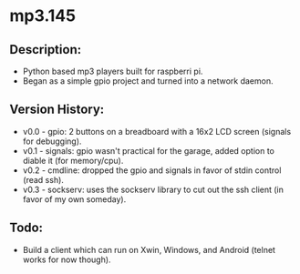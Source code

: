 mp3.145
=======

Description:
------------
 + Python based mp3 players built for raspberri pi. 
 + Began as a simple gpio project and turned into a network daemon.

Version History:
----------------
 + v0.0 - gpio: 2 buttons on a breadboard with a 16x2 LCD screen (signals for debugging).
 + v0.1 - signals: gpio wasn't practical for the garage, added option to diable it (for memory/cpu).
 + v0.2 - cmdline: dropped the gpio and signals in favor of stdin control (read ssh).
 + v0.3 - sockserv: uses the sockserv library to cut out the ssh client (in favor of my own someday).

Todo:
-----
 + Build a client which can run on Xwin, Windows, and Android (telnet works for now though).
